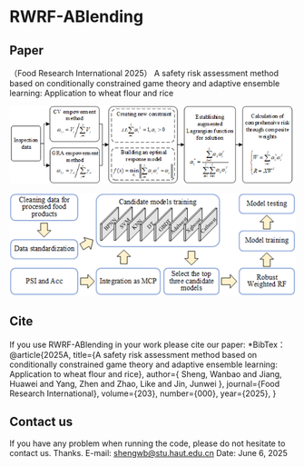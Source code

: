 # RWRF-ABlending
## Paper
（Food Research International 2025） A safety risk assessment method based on conditionally constrained game theory and adaptive ensemble learning: Application to wheat flour and rice

![image](Image/weighting_method.png)

![image](Image/model.png)

## Cite
If you use RWRF-ABlending in your work please cite our paper:
*BibTex：
@article{2025A,
  title={A safety risk assessment method based on conditionally constrained game theory and adaptive ensemble learning: Application to wheat flour and rice},
  author={ Sheng, Wanbao  and  Jiang, Huawei  and  Yang, Zhen  and  Zhao, Like  and  Jin, Junwei },
  journal={Food Research International},
  volume={203},
  number={000},
  year={2025},
}
## Contact us
If you have any problem when running the code, please do not hesitate to contact us. Thanks.
E-mail: shengwb@stu.haut.edu.cn
Date: June 6, 2025
